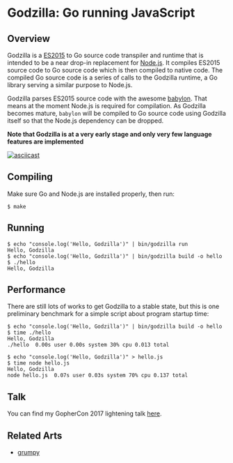 # Godzilla: Go running JavaScript

## Overview

Godzilla is a [ES2015](http://babeljs.io/learn-es2015) to Go source code transpiler and runtime that is intended to be a near drop-in replacement for [Node.js](https://nodejs.org).
It compiles ES2015 source code to Go source code which is then compiled to native code.
The compiled Go source code is a series of calls to the Godzilla runtime, a Go library serving a similar purpose to Node.js.

Godzilla parses ES2015 source code with the awesome [babylon](https://github.com/babel/babylon).
That means at the moment Node.js is required for compilation.
As Godzilla becomes mature, `babylon` will be compiled to Go source code using Godzilla itself so that the Node.js dependency can be dropped.

**Note that Godzilla is at a very early stage and only very few language features are implemented**

[![asciicast](https://asciinema.org/a/0e2ce574fm9d23mwxmfg0jo93.png)](https://asciinema.org/a/0e2ce574fm9d23mwxmfg0jo93)

## Compiling

Make sure Go and Node.js are installed properly, then run:

```
$ make
```

## Running

```
$ echo "console.log('Hello, Godzilla')" | bin/godzilla run
Hello, Godzilla
$ echo "console.log('Hello, Godzilla')" | bin/godzilla build -o hello
$ ./hello
Hello, Godzilla
```

## Performance

There are still lots of works to get Godzilla to a stable state, but this is one preliminary benchmark for a simple script about program startup time:

```
$ echo "console.log('Hello, Godzilla')" | bin/godzilla build -o hello
$ time ./hello
Hello, Godzilla
./hello  0.00s user 0.00s system 30% cpu 0.013 total

$ echo "console.log('Hello, Godzilla')" > hello.js
$ time node hello.js
Hello, Godzilla
node hello.js  0.07s user 0.03s system 70% cpu 0.137 total
```

## Talk

You can find my GopherCon 2017 lightening talk [here](https://www.youtube.com/watch?v=zSW0nKArIvU).

## Related Arts

* [grumpy](https://github.com/google/grumpy)
